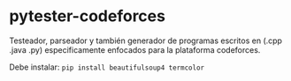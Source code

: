 # pytester-codeforces
Testeador, parseador y también generador de programas escritos en (.cpp .java .py) especificamente enfocados para la plataforma codeforces.

Debe instalar: `pip install beautifulsoup4 termcolor`
